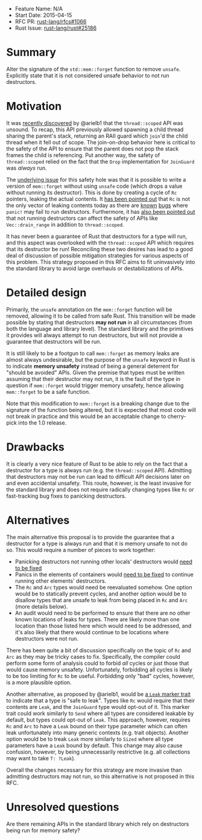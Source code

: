 - Feature Name: N/A
- Start Date: 2015-04-15
- RFC PR: [rust-lang/rfcs#1066](https://github.com/rust-lang/rfcs/pull/1066)
- Rust Issue: [rust-lang/rust#25186](https://github.com/rust-lang/rust/issues/25186)

# Summary

Alter the signature of the `std::mem::forget` function to remove `unsafe`.
Explicitly state that it is not considered unsafe behavior to not run
destructors.

# Motivation

It was [recently discovered][scoped-bug] by @arielb1 that the `thread::scoped`
API was unsound. To recap, this API previously allowed spawning a child thread
sharing the parent's stack, returning an RAII guard which `join`'d the child
thread when it fell out of scope. The join-on-drop behavior here is critical to
the safety of the API to ensure that the parent does not pop the stack frames
the child is referencing. Put another way, the safety of `thread::scoped` relied
on the fact that the `Drop` implementation for `JoinGuard` was *always* run.

[scoped-bug]: https://github.com/rust-lang/rust/issues/24292

The [underlying issue][forget-bug] for this safety hole was that it is possible
to write a version of `mem::forget` without using `unsafe` code (which drops a
value without running its destructor). This is done by creating a cycle of `Rc`
pointers, leaking the actual contents. It [has been pointed out][dtor-comment]
that `Rc` is not the only vector of leaking contents today as there are
[known][dtor-bug1] [bugs][dtor-bug2] where `panic!` may fail to run
destructors. Furthermore, it has [also been pointed out][drain-bug] that not
running destructors can affect the safety of APIs like `Vec::drain_range` in
addition to `thread::scoped`.

[forget-bug]: https://github.com/rust-lang/rust/issues/24456
[dtor-comment]: https://github.com/rust-lang/rust/issues/24292#issuecomment-93505374
[dtor-bug1]: https://github.com/rust-lang/rust/issues/14875
[dtor-bug2]: https://github.com/rust-lang/rust/issues/16135
[drain-bug]: https://github.com/rust-lang/rust/issues/24292#issuecomment-93513451

It has never been a guarantee of Rust that destructors for a type will run, and
this aspect was overlooked with the `thread::scoped` API which requires that its
destructor be run! Reconciling these two desires has lead to a good deal of
discussion of possible mitigation strategies for various aspects of this
problem. This strategy proposed in this RFC aims to fit uninvasively into the
standard library to avoid large overhauls or destabilizations of APIs.

# Detailed design

Primarily, the `unsafe` annotation on the `mem::forget` function will be
removed, allowing it to be called from safe Rust. This transition will be made
possible by stating that destructors **may not run** in all circumstances (from
both the language and library level). The standard library and the primitives it
provides will always attempt to run destructors, but will not provide a
guarantee that destructors will be run.

It is still likely to be a footgun to call `mem::forget` as memory leaks are
almost always undesirable, but the purpose of the `unsafe` keyword in Rust is to
indicate **memory unsafety** instead of being a general deterrent for "should be
avoided" APIs. Given the premise that types must be written assuming that their
destructor may not run, it is the fault of the type in question if `mem::forget`
would trigger memory unsafety, hence allowing `mem::forget` to be a safe
function.

Note that this modification to `mem::forget` is a breaking change due to the
signature of the function being altered, but it is expected that most code will
not break in practice and this would be an acceptable change to cherry-pick into
the 1.0 release.

# Drawbacks

It is clearly a very nice feature of Rust to be able to rely on the fact that a
destructor for a type is always run (e.g. the `thread::scoped` API). Admitting
that destructors may not be run can lead to difficult API decisions later on and
even accidental unsafety. This route, however, is the least invasive for the
standard library and does not require radically changing types like `Rc` or
fast-tracking bug fixes to panicking destructors.

# Alternatives

The main alternative this proposal is to provide the guarantee that a destructor
for a type is always run and that it is memory unsafe to not do so. This would
require a number of pieces to work together:

* Panicking destructors not running other locals' destructors would [need to be
  fixed][dtor-bug1]
* Panics in the elements of containers would [need to be fixed][dtor-bug2] to
  continue running other elements' destructors.
* The `Rc` and `Arc` types would need be reevaluated somehow. One option would
  be to statically prevent cycles, and another option would be to disallow types
  that are unsafe to leak from being placed in `Rc` and `Arc` (more details
  below).
* An audit would need to be performed to ensure that there are no other known
  locations of leaks for types. There are likely more than one location than
  those listed here which would need to be addressed, and it's also likely that
  there would continue to be locations where destructors were not run.

There has been quite a bit of discussion specifically on the topic of `Rc` and
`Arc` as they may be tricky cases to fix. Specifically, the compiler could
perform some form of analysis could to forbid *all* cycles or just those that
would cause memory unsafety. Unfortunately, forbidding all cycles is likely to
be too limiting for `Rc` to be useful. Forbidding only "bad" cycles, however, is
a more plausible option.

Another alternative, as proposed by @arielb1, would be [a `Leak` marker
trait][leak] to indicate that a type is "safe to leak". Types like `Rc` would
require that their contents are `Leak`, and the `JoinGuard` type would opt-out
of it.  This marker trait could work similarly to `Send` where all types are
considered leakable by default, but types could opt-out of `Leak`. This
approach, however, requires `Rc` and `Arc` to have a `Leak` bound on their type
parameter which can often leak unfortunately into many generic contexts (e.g.
trait objects).  Another option would be to treak `Leak` more similarly to
`Sized` where all type parameters have a `Leak` bound by default. This change
may also cause confusion, however, by being unnecessarily restrictive (e.g. all
collections may want to take `T: ?Leak`).

[leak]: https://github.com/rust-lang/rust/issues/24292#issuecomment-91646130

Overall the changes necessary for this strategy are more invasive than admitting
destructors may not run, so this alternative is not proposed in this RFC.

# Unresolved questions

Are there remaining APIs in the standard library which rely on destructors being
run for memory safety?
